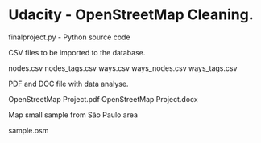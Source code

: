 # Udacity - OpenStreetMap Cleaning.

finalproject.py - Python source code

CSV files to be imported to the database.

nodes.csv
nodes_tags.csv
ways.csv
ways_nodes.csv
ways_tags.csv

PDF and DOC file with data analyse.

OpenStreetMap Project.pdf
OpenStreetMap Project.docx

Map small sample from São Paulo area

sample.osm



